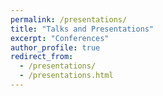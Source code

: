 ```yaml
---
permalink: /presentations/
title: "Talks and Presentations"
excerpt: "Conferences"
author_profile: true
redirect_from: 
  - /presentations/
  - /presentations.html
---
```

